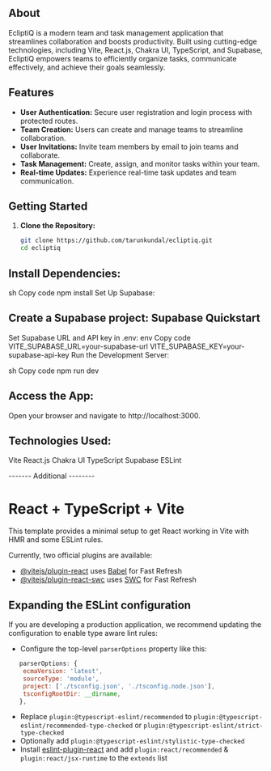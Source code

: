 ## About

EcliptiQ is a modern team and task management application that streamlines collaboration and boosts productivity. Built using cutting-edge technologies, including Vite, React.js, Chakra UI, TypeScript, and Supabase, EcliptiQ empowers teams to efficiently organize tasks, communicate effectively, and achieve their goals seamlessly.

## Features

- **User Authentication:** Secure user registration and login process with protected routes.
- **Team Creation:** Users can create and manage teams to streamline collaboration.
- **User Invitations:** Invite team members by email to join teams and collaborate.
- **Task Management:** Create, assign, and monitor tasks within your team.
- **Real-time Updates:** Experience real-time task updates and team communication.
  
## Getting Started

1. **Clone the Repository:**

   ```sh
   git clone https://github.com/tarunkundal/ecliptiq.git
   cd ecliptiq

## Install Dependencies:
sh
Copy code
npm install
Set Up Supabase:

## Create a Supabase project: Supabase Quickstart
Set Supabase URL and API key in .env:
env
Copy code
VITE_SUPABASE_URL=your-supabase-url
VITE_SUPABASE_KEY=your-supabase-api-key
Run the Development Server:

sh
Copy code
npm run dev

## Access the App:
Open your browser and navigate to http://localhost:3000.

## Technologies Used:
Vite
React.js
Chakra UI
TypeScript
Supabase
ESLint

------- Additional --------
# React + TypeScript + Vite

This template provides a minimal setup to get React working in Vite with HMR and some ESLint rules.

Currently, two official plugins are available:

- [@vitejs/plugin-react](https://github.com/vitejs/vite-plugin-react/blob/main/packages/plugin-react/README.md) uses [Babel](https://babeljs.io/) for Fast Refresh
- [@vitejs/plugin-react-swc](https://github.com/vitejs/vite-plugin-react-swc) uses [SWC](https://swc.rs/) for Fast Refresh

## Expanding the ESLint configuration

If you are developing a production application, we recommend updating the configuration to enable type aware lint rules:

- Configure the top-level `parserOptions` property like this:

```js
   parserOptions: {
    ecmaVersion: 'latest',
    sourceType: 'module',
    project: ['./tsconfig.json', './tsconfig.node.json'],
    tsconfigRootDir: __dirname,
   },
```

- Replace `plugin:@typescript-eslint/recommended` to `plugin:@typescript-eslint/recommended-type-checked` or `plugin:@typescript-eslint/strict-type-checked`
- Optionally add `plugin:@typescript-eslint/stylistic-type-checked`
- Install [eslint-plugin-react](https://github.com/jsx-eslint/eslint-plugin-react) and add `plugin:react/recommended` & `plugin:react/jsx-runtime` to the `extends` list
